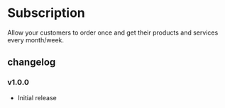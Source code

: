 # Subscription

Allow your customers to order once and get their products and services every month/week.

## changelog

### v1.0.0

- Initial release
